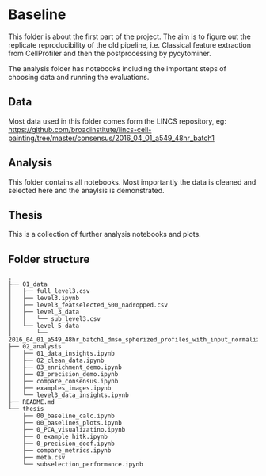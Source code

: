 # Baseline 
This folder is about the first part of the project. 
The aim is to figure out the replicate reproducibility of the old pipeline, i.e. Classical feature extraction from CellProfiler and then the postprocessing by pycytominer.

The analysis folder has notebooks including the important steps of choosing data and running the evaluations.

## Data

Most data used in this folder comes form the LINCS repository, eg:
https://github.com/broadinstitute/lincs-cell-painting/tree/master/consensus/2016_04_01_a549_48hr_batch1

## Analysis
This folder contains all notebooks. Most importantly the data is cleaned and selected here and the anaylsis is demonstrated.

## Thesis
This is a collection of further analysis notebooks and plots. 

## Folder structure
```commandline
.
├── 01_data
│   ├── full_level3.csv
│   ├── level3.ipynb
│   ├── level3_featselected_500_nadropped.csv
│   ├── level_3_data
│   │   └── sub_level3.csv
│   └── level_5_data
│       └── 2016_04_01_a549_48hr_batch1_dmso_spherized_profiles_with_input_normalized_by_dmso_consensus_median.csv.gz
├── 02_analysis
│   ├── 01_data_insights.ipynb
│   ├── 02_clean_data.ipynb
│   ├── 03_enrichment_demo.ipynb
│   ├── 03_precision_demo.ipynb
│   ├── compare_consensus.ipynb
│   ├── examples_images.ipynb
│   └── level3_data_insights.ipynb
├── README.md
└── thesis
    ├── 00_baseline_calc.ipynb
    ├── 00_baselines_plots.ipynb
    ├── 0_PCA_visualizatino.ipynb
    ├── 0_example_hitk.ipynb
    ├── 0_precision_doof.ipynb
    ├── compare_metrics.ipynb
    ├── meta.csv
    └── subselection_performance.ipynb
```